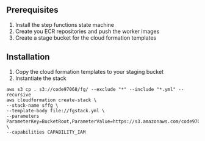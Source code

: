 ## Prerequisites

1. Install the step functions state machine
2. Create you ECR repositories and push the worker images
3. Create a stage bucket for the cloud formation templates

## Installation

1. Copy the cloud formation templates to your staging bucket
2. Instantiate the stack

```console
aws s3 cp . s3://code97068/fg/ --exclude "*" --include "*.yml" --recursive
aws cloudformation create-stack \
--stack-name sffg \
--template-body file://fgstack.yml \
--parameters ParameterKey=BucketRoot,ParameterValue=https://s3.amazonaws.com/code97068/fg \
--capabilities CAPABILITY_IAM